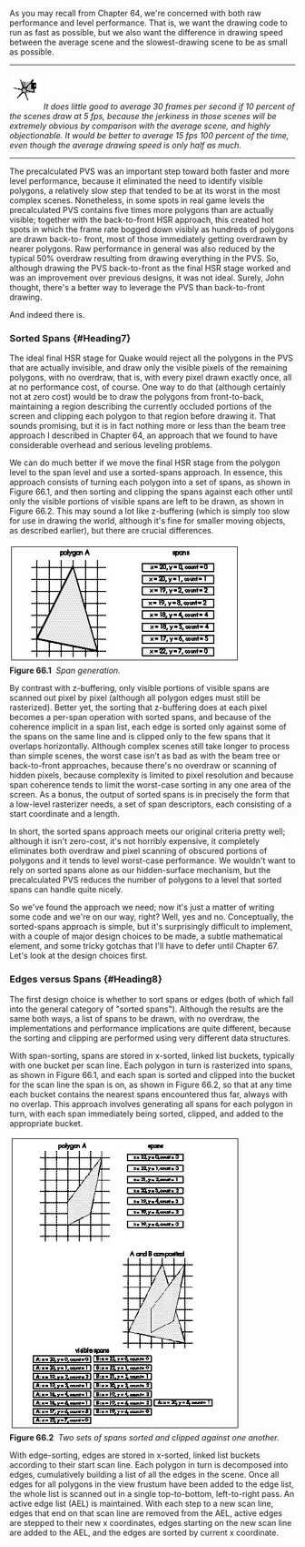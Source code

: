 As you may recall from Chapter 64, we're concerned with both raw
performance and level performance. That is, we want the drawing code to
run as fast as possible, but we also want the difference in drawing
speed between the average scene and the slowest-drawing scene to be as
small as possible.

  ------------------- ------------------------------------------------------------------------------------------------------------------------------------------------------------------------------------------------------------------------------------------------------------------------------------------------------------------------------------------------------------
  ![](images/i.jpg)   *It does little good to average 30 frames per second if 10 percent of the scenes draw at 5 fps, because the jerkiness in those scenes will be extremely obvious by comparison with the average scene, and highly objectionable. It would be better to average 15 fps 100 percent of the time, even though the average drawing speed is only half as much.*
  ------------------- ------------------------------------------------------------------------------------------------------------------------------------------------------------------------------------------------------------------------------------------------------------------------------------------------------------------------------------------------------------

The precalculated PVS was an important step toward both faster and more
level performance, because it eliminated the need to identify visible
polygons, a relatively slow step that tended to be at its worst in the
most complex scenes. Nonetheless, in some spots in real game levels the
precalculated PVS contains five times more polygons than are actually
visible; together with the back-to-front HSR approach, this created hot
spots in which the frame rate bogged down visibly as hundreds of
polygons are drawn back-to- front, most of those immediately getting
overdrawn by nearer polygons. Raw performance in general was also
reduced by the typical 50% overdraw resulting from drawing everything in
the PVS. So, although drawing the PVS back-to-front as the final HSR
stage worked and was an improvement over previous designs, it was not
ideal. Surely, John thought, there's a better way to leverage the PVS
than back-to-front drawing.

And indeed there is.

### Sorted Spans {#Heading7}

The ideal final HSR stage for Quake would reject all the polygons in the
PVS that are actually invisible, and draw only the visible pixels of the
remaining polygons, with no overdraw, that is, with every pixel drawn
exactly once, all at no performance cost, of course. One way to do that
(although certainly not at zero cost) would be to draw the polygons from
front-to-back, maintaining a region describing the currently occluded
portions of the screen and clipping each polygon to that region before
drawing it. That sounds promising, but it is in fact nothing more or
less than the beam tree approach I described in Chapter 64, an approach
that we found to have considerable overhead and serious leveling
problems.

We can do much better if we move the final HSR stage from the polygon
level to the span level and use a sorted-spans approach. In essence,
this approach consists of turning each polygon into a set of spans, as
shown in Figure 66.1, and then sorting and clipping the spans against
each other until only the visible portions of visible spans are left to
be drawn, as shown in Figure 66.2. This may sound a lot like z-buffering
(which is simply too slow for use in drawing the world, although it's
fine for smaller moving objects, as described earlier), but there are
crucial differences.

![](images/66-01.jpg)\
 **Figure 66.1**  *Span generation.*

By contrast with z-buffering, only visible portions of visible spans are
scanned out pixel by pixel (although all polygon edges must still be
rasterized). Better yet, the sorting that z-buffering does at each pixel
becomes a per-span operation with sorted spans, and because of the
coherence implicit in a span list, each edge is sorted only against some
of the spans on the same line and is clipped only to the few spans that
it overlaps horizontally. Although complex scenes still take longer to
process than simple scenes, the worst case isn't as bad as with the beam
tree or back-to-front approaches, because there's no overdraw or
scanning of hidden pixels, because complexity is limited to pixel
resolution and because span coherence tends to limit the worst-case
sorting in any one area of the screen. As a bonus, the output of sorted
spans is in precisely the form that a low-level rasterizer needs, a set
of span descriptors, each consisting of a start coordinate and a length.

In short, the sorted spans approach meets our original criteria pretty
well; although it isn't zero-cost, it's not horribly expensive, it
completely eliminates both overdraw and pixel scanning of obscured
portions of polygons and it tends to level worst-case performance. We
wouldn't want to rely on sorted spans alone as our hidden-surface
mechanism, but the precalculated PVS reduces the number of polygons to a
level that sorted spans can handle quite nicely.

So we've found the approach we need; now it's just a matter of writing
some code and we're on our way, right? Well, yes and no. Conceptually,
the sorted-spans approach is simple, but it's surprisingly difficult to
implement, with a couple of major design choices to be made, a subtle
mathematical element, and some tricky gotchas that I'll have to defer
until Chapter 67. Let's look at the design choices first.

### Edges versus Spans {#Heading8}

The first design choice is whether to sort spans or edges (both of which
fall into the general category of "sorted spans"). Although the results
are the same both ways, a list of spans to be drawn, with no overdraw,
the implementations and performance implications are quite different,
because the sorting and clipping are performed using very different data
structures.

With span-sorting, spans are stored in x-sorted, linked list buckets,
typically with one bucket per scan line. Each polygon in turn is
rasterized into spans, as shown in Figure 66.1, and each span is sorted
and clipped into the bucket for the scan line the span is on, as shown
in Figure 66.2, so that at any time each bucket contains the nearest
spans encountered thus far, always with no overlap. This approach
involves generating all spans for each polygon in turn, with each span
immediately being sorted, clipped, and added to the appropriate bucket.

![](images/66-02.jpg)\
 **Figure 66.2**  *Two sets of spans sorted and clipped against one
another.*

With edge-sorting, edges are stored in x-sorted, linked list buckets
according to their start scan line. Each polygon in turn is decomposed
into edges, cumulatively building a list of all the edges in the scene.
Once all edges for all polygons in the view frustum have been added to
the edge list, the whole list is scanned out in a single top-to-bottom,
left-to-right pass. An active edge list (AEL) is maintained. With each
step to a new scan line, edges that end on that scan line are removed
from the AEL, active edges are stepped to their new x coordinates, edges
starting on the new scan line are added to the AEL, and the edges are
sorted by current x coordinate.
